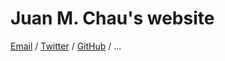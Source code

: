 # Juan M. Chau's website

[Email](mailto:juan.m.chau@gmail.com) / [Twitter](https://www.twitter.com/Juan_M_Chau) / [GitHub](www.github.com/JuanMChau) / ...